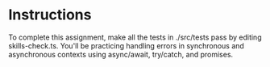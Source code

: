# Instructions
To complete this assignment, make all the tests in ./src/tests pass by editing skills-check.ts.  You'll be practicing handling errors in synchronous and asynchronous contexts using async/await, try/catch, and promises.
